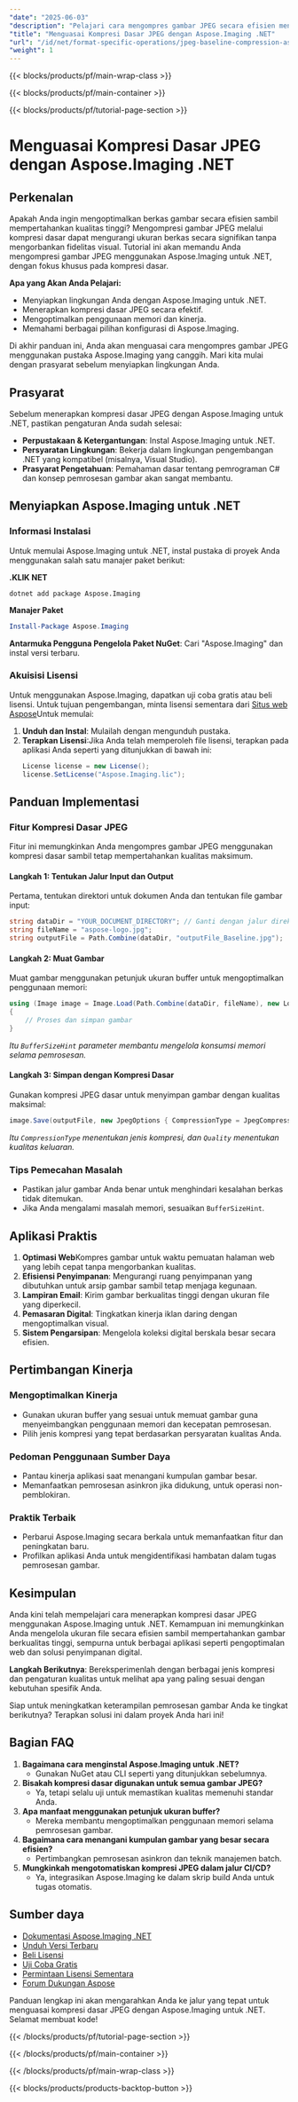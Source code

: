 ```yaml
---
"date": "2025-06-03"
"description": "Pelajari cara mengompres gambar JPEG secara efisien menggunakan Aspose.Imaging untuk .NET, mengurangi ukuran file sambil mempertahankan kualitas."
"title": "Menguasai Kompresi Dasar JPEG dengan Aspose.Imaging .NET"
"url": "/id/net/format-specific-operations/jpeg-baseline-compression-aspose-imaging-net/"
"weight": 1
---
```


{{< blocks/products/pf/main-wrap-class >}}

{{< blocks/products/pf/main-container >}}

{{< blocks/products/pf/tutorial-page-section >}}
# Menguasai Kompresi Dasar JPEG dengan Aspose.Imaging .NET

## Perkenalan

Apakah Anda ingin mengoptimalkan berkas gambar secara efisien sambil mempertahankan kualitas tinggi? Mengompresi gambar JPEG melalui kompresi dasar dapat mengurangi ukuran berkas secara signifikan tanpa mengorbankan fidelitas visual. Tutorial ini akan memandu Anda mengompresi gambar JPEG menggunakan Aspose.Imaging untuk .NET, dengan fokus khusus pada kompresi dasar.

**Apa yang Akan Anda Pelajari:**
- Menyiapkan lingkungan Anda dengan Aspose.Imaging untuk .NET.
- Menerapkan kompresi dasar JPEG secara efektif.
- Mengoptimalkan penggunaan memori dan kinerja.
- Memahami berbagai pilihan konfigurasi di Aspose.Imaging.

Di akhir panduan ini, Anda akan menguasai cara mengompres gambar JPEG menggunakan pustaka Aspose.Imaging yang canggih. Mari kita mulai dengan prasyarat sebelum menyiapkan lingkungan Anda.

## Prasyarat

Sebelum menerapkan kompresi dasar JPEG dengan Aspose.Imaging untuk .NET, pastikan pengaturan Anda sudah selesai:
- **Perpustakaan & Ketergantungan**: Instal Aspose.Imaging untuk .NET.
- **Persyaratan Lingkungan**: Bekerja dalam lingkungan pengembangan .NET yang kompatibel (misalnya, Visual Studio).
- **Prasyarat Pengetahuan**: Pemahaman dasar tentang pemrograman C# dan konsep pemrosesan gambar akan sangat membantu.

## Menyiapkan Aspose.Imaging untuk .NET

### Informasi Instalasi

Untuk memulai Aspose.Imaging untuk .NET, instal pustaka di proyek Anda menggunakan salah satu manajer paket berikut:

**.KLIK NET**
```shell
dotnet add package Aspose.Imaging
```

**Manajer Paket**
```powershell
Install-Package Aspose.Imaging
```

**Antarmuka Pengguna Pengelola Paket NuGet**: Cari "Aspose.Imaging" dan instal versi terbaru.

### Akuisisi Lisensi

Untuk menggunakan Aspose.Imaging, dapatkan uji coba gratis atau beli lisensi. Untuk tujuan pengembangan, minta lisensi sementara dari [Situs web Aspose](https://purchase.aspose.com/temporary-license/)Untuk memulai:
1. **Unduh dan Instal**: Mulailah dengan mengunduh pustaka.
2. **Terapkan Lisensi**:Jika Anda telah memperoleh file lisensi, terapkan pada aplikasi Anda seperti yang ditunjukkan di bawah ini:
   ```csharp
   License license = new License();
   license.SetLicense("Aspose.Imaging.lic");
   ```

## Panduan Implementasi

### Fitur Kompresi Dasar JPEG

Fitur ini memungkinkan Anda mengompres gambar JPEG menggunakan kompresi dasar sambil tetap mempertahankan kualitas maksimum.

#### Langkah 1: Tentukan Jalur Input dan Output

Pertama, tentukan direktori untuk dokumen Anda dan tentukan file gambar input:
```csharp
string dataDir = "YOUR_DOCUMENT_DIRECTORY"; // Ganti dengan jalur direktori dokumen Anda
string fileName = "aspose-logo.jpg";
string outputFile = Path.Combine(dataDir, "outputFile_Baseline.jpg");
```

#### Langkah 2: Muat Gambar

Muat gambar menggunakan petunjuk ukuran buffer untuk mengoptimalkan penggunaan memori:
```csharp
using (Image image = Image.Load(Path.Combine(dataDir, fileName), new LoadOptions { BufferSizeHint = 50 }))
{
    // Proses dan simpan gambar
}
```
*Itu `BufferSizeHint` parameter membantu mengelola konsumsi memori selama pemrosesan.*

#### Langkah 3: Simpan dengan Kompresi Dasar

Gunakan kompresi JPEG dasar untuk menyimpan gambar dengan kualitas maksimal:
```csharp
image.Save(outputFile, new JpegOptions { CompressionType = JpegCompressionMode.Baseline, Quality = 100 });
```
*Itu `CompressionType` menentukan jenis kompresi, dan `Quality` menentukan kualitas keluaran.*

### Tips Pemecahan Masalah
- Pastikan jalur gambar Anda benar untuk menghindari kesalahan berkas tidak ditemukan.
- Jika Anda mengalami masalah memori, sesuaikan `BufferSizeHint`.

## Aplikasi Praktis

1. **Optimasi Web**Kompres gambar untuk waktu pemuatan halaman web yang lebih cepat tanpa mengorbankan kualitas.
2. **Efisiensi Penyimpanan**: Mengurangi ruang penyimpanan yang dibutuhkan untuk arsip gambar sambil tetap menjaga kegunaan.
3. **Lampiran Email**: Kirim gambar berkualitas tinggi dengan ukuran file yang diperkecil.
4. **Pemasaran Digital**: Tingkatkan kinerja iklan daring dengan mengoptimalkan visual.
5. **Sistem Pengarsipan**: Mengelola koleksi digital berskala besar secara efisien.

## Pertimbangan Kinerja

### Mengoptimalkan Kinerja
- Gunakan ukuran buffer yang sesuai untuk memuat gambar guna menyeimbangkan penggunaan memori dan kecepatan pemrosesan.
- Pilih jenis kompresi yang tepat berdasarkan persyaratan kualitas Anda.

### Pedoman Penggunaan Sumber Daya
- Pantau kinerja aplikasi saat menangani kumpulan gambar besar.
- Memanfaatkan pemrosesan asinkron jika didukung, untuk operasi non-pemblokiran.

### Praktik Terbaik
- Perbarui Aspose.Imaging secara berkala untuk memanfaatkan fitur dan peningkatan baru.
- Profilkan aplikasi Anda untuk mengidentifikasi hambatan dalam tugas pemrosesan gambar.

## Kesimpulan

Anda kini telah mempelajari cara menerapkan kompresi dasar JPEG menggunakan Aspose.Imaging untuk .NET. Kemampuan ini memungkinkan Anda mengelola ukuran file secara efisien sambil mempertahankan gambar berkualitas tinggi, sempurna untuk berbagai aplikasi seperti pengoptimalan web dan solusi penyimpanan digital.

**Langkah Berikutnya**: Bereksperimenlah dengan berbagai jenis kompresi dan pengaturan kualitas untuk melihat apa yang paling sesuai dengan kebutuhan spesifik Anda.

Siap untuk meningkatkan keterampilan pemrosesan gambar Anda ke tingkat berikutnya? Terapkan solusi ini dalam proyek Anda hari ini!

## Bagian FAQ

1. **Bagaimana cara menginstal Aspose.Imaging untuk .NET?**
   - Gunakan NuGet atau CLI seperti yang ditunjukkan sebelumnya.
2. **Bisakah kompresi dasar digunakan untuk semua gambar JPEG?**
   - Ya, tetapi selalu uji untuk memastikan kualitas memenuhi standar Anda.
3. **Apa manfaat menggunakan petunjuk ukuran buffer?**
   - Mereka membantu mengoptimalkan penggunaan memori selama pemrosesan gambar.
4. **Bagaimana cara menangani kumpulan gambar yang besar secara efisien?**
   - Pertimbangkan pemrosesan asinkron dan teknik manajemen batch.
5. **Mungkinkah mengotomatiskan kompresi JPEG dalam jalur CI/CD?**
   - Ya, integrasikan Aspose.Imaging ke dalam skrip build Anda untuk tugas otomatis.

## Sumber daya
- [Dokumentasi Aspose.Imaging .NET](https://reference.aspose.com/imaging/net/)
- [Unduh Versi Terbaru](https://releases.aspose.com/imaging/net/)
- [Beli Lisensi](https://purchase.aspose.com/buy)
- [Uji Coba Gratis](https://releases.aspose.com/imaging/net/)
- [Permintaan Lisensi Sementara](https://purchase.aspose.com/temporary-license/)
- [Forum Dukungan Aspose](https://forum.aspose.com/c/imaging/10)

Panduan lengkap ini akan mengarahkan Anda ke jalur yang tepat untuk menguasai kompresi dasar JPEG dengan Aspose.Imaging untuk .NET. Selamat membuat kode!

{{< /blocks/products/pf/tutorial-page-section >}}

{{< /blocks/products/pf/main-container >}}

{{< /blocks/products/pf/main-wrap-class >}}

{{< blocks/products/products-backtop-button >}}